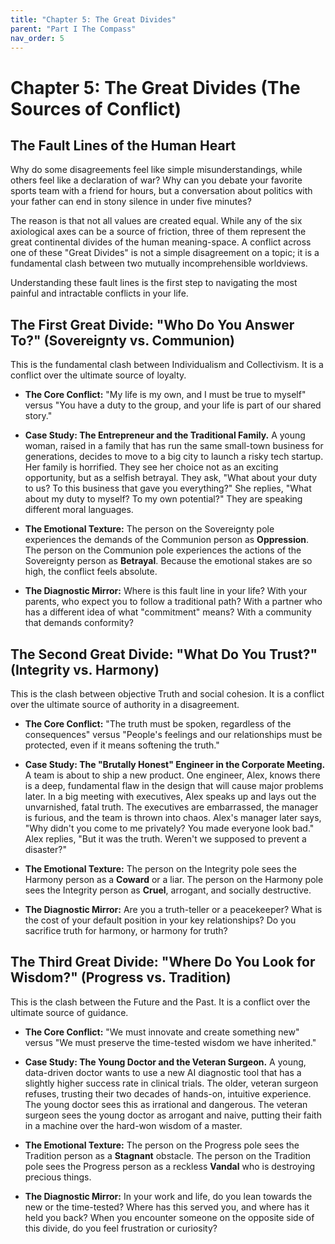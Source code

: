 ```yaml
---
title: "Chapter 5: The Great Divides"
parent: "Part I The Compass"
nav_order: 5
---
```

# Chapter 5: The Great Divides (The Sources of Conflict)

## The Fault Lines of the Human Heart

Why do some disagreements feel like simple misunderstandings, while others feel like a declaration of war? Why can you debate your favorite sports team with a friend for hours, but a conversation about politics with your father can end in stony silence in under five minutes?

The reason is that not all values are created equal. While any of the six axiological axes can be a source of friction, three of them represent the great continental divides of the human meaning-space. A conflict across one of these "Great Divides" is not a simple disagreement on a topic; it is a fundamental clash between two mutually incomprehensible worldviews.

Understanding these fault lines is the first step to navigating the most painful and intractable conflicts in your life.

## The First Great Divide: "Who Do You Answer To?" (Sovereignty vs. Communion)

This is the fundamental clash between Individualism and Collectivism. It is a conflict over the ultimate source of loyalty.

*   **The Core Conflict:** "My life is my own, and I must be true to myself" versus "You have a duty to the group, and your life is part of our shared story."

*   **Case Study: The Entrepreneur and the Traditional Family.** A young woman, raised in a family that has run the same small-town business for generations, decides to move to a big city to launch a risky tech startup. Her family is horrified. They see her choice not as an exciting opportunity, but as a selfish betrayal. They ask, "What about your duty to us? To this business that gave you everything?" She replies, "What about my duty to myself? To my own potential?" They are speaking different moral languages.

*   **The Emotional Texture:** The person on the Sovereignty pole experiences the demands of the Communion person as **Oppression**. The person on the Communion pole experiences the actions of the Sovereignty person as **Betrayal**. Because the emotional stakes are so high, the conflict feels absolute.

*   **The Diagnostic Mirror:** Where is this fault line in your life? With your parents, who expect you to follow a traditional path? With a partner who has a different idea of what "commitment" means? With a community that demands conformity?

## The Second Great Divide: "What Do You Trust?" (Integrity vs. Harmony)

This is the clash between objective Truth and social cohesion. It is a conflict over the ultimate source of authority in a disagreement.

*   **The Core Conflict:** "The truth must be spoken, regardless of the consequences" versus "People's feelings and our relationships must be protected, even if it means softening the truth."

*   **Case Study: The "Brutally Honest" Engineer in the Corporate Meeting.** A team is about to ship a new product. One engineer, Alex, knows there is a deep, fundamental flaw in the design that will cause major problems later. In a big meeting with executives, Alex speaks up and lays out the unvarnished, fatal truth. The executives are embarrassed, the manager is furious, and the team is thrown into chaos. Alex's manager later says, "Why didn't you come to me privately? You made everyone look bad." Alex replies, "But it was the truth. Weren't we supposed to prevent a disaster?"

*   **The Emotional Texture:** The person on the Integrity pole sees the Harmony person as a **Coward** or a liar. The person on the Harmony pole sees the Integrity person as **Cruel**, arrogant, and socially destructive.

*   **The Diagnostic Mirror:** Are you a truth-teller or a peacekeeper? What is the cost of your default position in your key relationships? Do you sacrifice truth for harmony, or harmony for truth?

## The Third Great Divide: "Where Do You Look for Wisdom?" (Progress vs. Tradition)

This is the clash between the Future and the Past. It is a conflict over the ultimate source of guidance.

*   **The Core Conflict:** "We must innovate and create something new" versus "We must preserve the time-tested wisdom we have inherited."

*   **Case Study: The Young Doctor and the Veteran Surgeon.** A young, data-driven doctor wants to use a new AI diagnostic tool that has a slightly higher success rate in clinical trials. The older, veteran surgeon refuses, trusting their two decades of hands-on, intuitive experience. The young doctor sees this as irrational and dangerous. The veteran surgeon sees the young doctor as arrogant and naive, putting their faith in a machine over the hard-won wisdom of a master.

*   **The Emotional Texture:** The person on the Progress pole sees the Tradition person as a **Stagnant** obstacle. The person on the Tradition pole sees the Progress person as a reckless **Vandal** who is destroying precious things.

*   **The Diagnostic Mirror:** In your work and life, do you lean towards the new or the time-tested? Where has this served you, and where has it held you back? When you encounter someone on the opposite side of this divide, do you feel frustration or curiosity?
